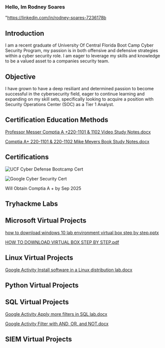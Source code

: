 ### Hello, Im Rodney Soares

"https://linkedin.com/in/rodney-soares-7236178b

## Introduction

I am a recent graduate of University Of Central Florida Boot Camp Cyber Security Program, my passion is in both offensive and defensive strategies within a cyber security role. I am eager to leverage my skills and knowledge to be a valued asset to a companies security team.

## Objective
I have grown to have a deep resiliant and determined passion to become successful in the cybersecurity field, eager to continue learning and expanding on my skill sets, specifically looking to acquire a position with Security Operations Center (SOC) as a Tier 1 Analyst.

## Certification Education Methods

[Professor Messer Comptia A +220-1101 & 1102 Video Study Notes.docx](https://github.com/user-attachments/files/21191650/Professor.Messer.Comptia.A.%2B220-1101.1102.Video.Study.Notes.docx)

[Comptia A+ 220-1101 & 220-1102 Mike Meyers Book Study Notes.docx](https://github.com/user-attachments/files/21191669/Comptia.A%2B.220-1101.220-1102.Mike.Meyers.Book.Study.Notes.docx)


## Certifications

![UCF Cyber Defense Bootcamp Cert](https://github.com/user-attachments/assets/352bd6da-208a-46cf-b881-ce89f0d96ab1)


![Google Cyber Security Cert](https://github.com/user-attachments/assets/608b5ea2-081a-4d5e-9ab3-34f5092a8f9c)

Will Obtain Comptia A + by Sep 2025

## Tryhackme Labs


## Microsoft Virtual Projects
[how to download windows 10 lab environment virtual box step by step.pptx](https://github.com/Ethicalfury/Ethicalfury/files/14974173/how.to.download.windows.10.lab.environment.virtual.box.step.by.step.pptx)

[HOW TO DOWNLOAD VIRTUAL BOX STEP BY STEP.pdf](https://github.com/Ethicalfury/Ethicalfury/files/14981668/HOW.TO.DOWNLOAD.VIRTUAL.BOX.STEP.BY.STEP.pdf)


## Linux Virtual Projects
[Google Activity Install software in a Linux distribution lab.docx](https://github.com/Ethicalfury/Ethicalfury/files/14974162/Google.Activity.Install.software.in.a.Linux.distribution.lab.docx)


## Python Virtual Projects


## SQL Virtual Projects

[Google Activity Apply more filters in SQL lab.docx](https://github.com/Ethicalfury/Ethicalfury/files/14982975/Google.Activity.Apply.more.filters.in.SQL.lab.docx)

[Google Activity Filter with AND, OR, and NOT.docx](https://github.com/Ethicalfury/Ethicalfury/files/14987170/Google.Activity.Filter.with.AND.OR.and.NOT.docx)




## SIEM Virtual Projects















